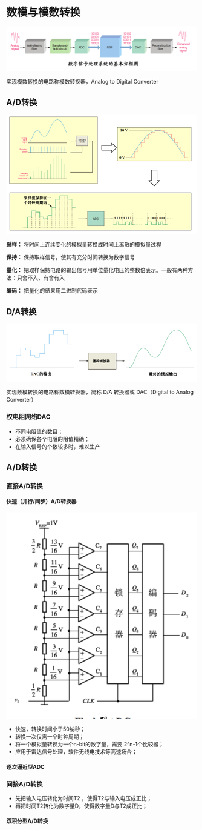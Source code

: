 # 数模与模数转换

![批注 2020-02-20 204802](/assets/批注%202020-02-20%20204802.png)

实现模数转换的电路称模数转换器，Analog to Digital Converter

## A/D转换

![批注 2020-02-20 205159](/assets/批注%202020-02-20%20205159.png)

**采样：** 将时间上连续变化的模拟量转换成时间上离散的模拟量过程

**保持：** 保持取样信号，使其有充分时间转换为数字信号

**量化：** 把取样保持电路的输出信号用单位量化电压的整数倍表示。一般有两种方法：只舍不入、有舍有入

**编码：** 把量化的结果用二进制代码表示

## D/A转换

![批注 2020-02-20 205407](/assets/批注%202020-02-20%20205407.png)

实现数模转换的电路称数模转换器，简称 D/A 转换器或 DAC（Digital to Analog Converter）

### 权电阻网络DAC

- 不同电阻值的数目；
- 必须确保各个电阻的阻值精确；
- 在输入信号的个数较多时，难以生产

## A/D转换

### 直接A/D转换

#### 快速（并行/同步）A/D转换器

![批注 2020-02-21 085831](/assets/批注%202020-02-21%20085831.png)

- 快速，转换时间小于50纳秒；
- 转换一次仅需一个时钟周期；
- 将一个模拟量转换为一个n-bit的数字量，需要 2^n-1个比较器；
- 应用于雷达信号处理，软件无线电技术等高速场合；

#### 逐次逼近型ADC

### 间接A/D转换

- 先把输入电压转化为时间T2 ，使得T2与输入电压成正比；
- 再把时间T2转化为数字量D，使得数字量D与T2成正比；

#### 双积分型A/D转换


